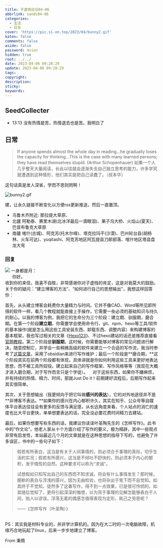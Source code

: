 ```yaml
---
title: 子虚栈日记04-06
abbrlink: sands04-06
categories:
  - 生活
  - 日志
cover: 'https://pic.si-on.top/2023/04/bunny2.gif'
katex: false
comments: false
aside: false
password: 4sion
hidden: true
root: ../../
date: 2023-04-06 09:28:29
update: 2023-04-06 09:28:29
tags:
copyright:
description:
sticky:
keywords:
---
```


## SeedCollecter
- 13:13 没有热情是苦，热情退去也是苦。我明白了


## 日常
>If anyone spends almost the whole day in reading...he gradually loses the capacity for thinking...This is the case with many learned persons; they have read themselves stupid. (Arthur Schopenhauer) 如果一个人几乎整天大量阅读，长此以往就会逐渐失去自己独立思考的能力，许多学究就遭遇到这种情形，他们其实是把自己读蠢了。（叔本华）

这句话真是发人深省，学而不思则罔啊！

![bunny2.gif](https://pic.si-on.top/2023/04/bunny2.gif)

建，让永久链接不断变化以方便rss更新推送，然后一直置顶。

- 乌鲁木齐附近: 那拉提大草原、
- 北疆 阿勒泰、赛里木湖(北冰洋最后一滴眼泪)、果子沟大桥、火焰山(夏天)、巴音布鲁克大草原
- 南疆 喀什(古城)、阿克苏(托木尔峰)、塔克拉玛干(沙漠)、巴州轮台县(胡杨林、火车可达)、yuqitashi、阿克苏地区阿瓦提县刀郎部落、喀什地区塔县盘龙大弯

### 回复
![](https://pic.si-on.top/2023/04/20230407005736.png)
一身都是月：  
      你好。  
收到你的来信，我喜不自胜，非常感谢你对子虚栈的肯定，这是对我莫大的鼓励。关于你的疑问：“建立博客的方法”、“如何进行自己的思想输出”，我想这样回答你：  

首先，从头建立博客会耗费你大量精力与时间。它并不像CAD、Word等所见即所得的软件一样，看几个教程就能直接上手操作，它需要一些必须的基础知识与持久的耐心。以我的博客为例，我把它的生命分为三个阶段：建立期、驯服期，磨合期。在第一个阶段**建立期**，你需要学会使用命令行、git、npm、hexo等工具/软件的基本操作(就是怎么用这些工具安装东西、卸载东西、调整内容）来构建博客的基本框架，我也写过相关的文章《[Hexo123](https://blog.si-on.top/2022/Hexo123/)》、不过hexo建站的话还是推荐直接看[官网教程](https://hexo.io/zh-cn/docs/setup)。第二个阶段是**驯服期**，这时候，你需要能够对博客的常见问题进行解决，随意控制它，并学会一些稍微高级的软件来建立一个合适的写作流，我当时参考了[这篇文章](https://zhuanlan.zhihu.com/p/554333805)，采用了obsidian来进行写作维护；最后一个阶段是**磨合期，**这个阶段其实在前两个阶段都有体现，具体讲就是你如何利用这些工具来更好地表达思想，而不被工具所奴役。建立起来自己的写作框架、写作风格等等（我现在大概才进入磨合期，对于写作而言只是个学徒）。    对于这些东西，如果你不嫌麻烦，并有持续的热情、精力、时间，那就Just Do it！前期建好流程后，后期写作起来其实很简单。  

其次，关于思想输出（我更倾向于把它叫做**感兴的表达**），它的对外地途径并不是**非博客不表达。**如果你的感兴在内心郁积许久，其实在知乎、公众号等自媒体平台表达往往会有更多的反馈与满足感，从长远角度来看，个人站点的消亡的速度也比大平台更快，单单想要表达的话，完全没必要花费时间精力去建站。  

最后，如果你想要写些东西的话，我建议你读读叶圣陶先生的《怎样写作》。此书中的“作文论”，他老人家从十个方面介绍了写作的要义，极为精辟，其中一些观点非常有启发性，本站最近几个月的文章就是在这种思想的指导下写的，也避免了许多误区，书中的一些句子如下： 

> 假若有所表白，这当是有关于人间事情的，则必须合于事理的真际，切乎生活的实况；假若有所感兴，这当是不倾吐不舒快的，则必须本于内心的郁积，发乎情性的自然。这种要求可以称为“求诚”。  
> 
> 试想假如只知写出自己的东西而不知求诚，将会有什么事情发生？那时候，臆断的表白与浮浅的感兴，因为无由检验，也将杂出于笔下而不自觉知。如其终于不觉知，徒然多了这番写作，得不到一点效果，已是很可怜悯的。如其随后觉知了，更将引起深深的悔恨，以为背于事理的见解怎能够表白于人间，贻人以谬误，浮荡无着的偶感怎值得表现为定形，耗己之劳思呢？  
> 
> ——《怎样写作（叶圣陶）》  

   
PS：其实我是材料专业的，并非学计算机的。因为在大二时的一次电脑故障，机缘巧合地玩起了linux，后来一步步地建立了博客。  


From 秉蕳